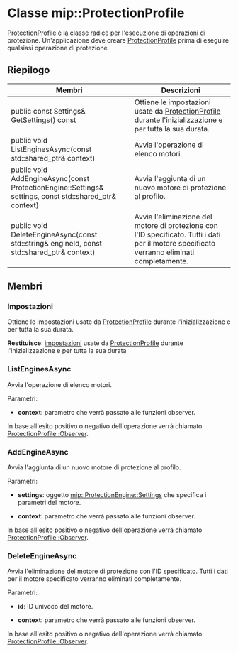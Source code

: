 # <a name="class-mipprotectionprofile"></a>Classe mip::ProtectionProfile 
[ProtectionProfile](class_mip_protectionprofile.md) è la classe radice per l'esecuzione di operazioni di protezione.
Un'applicazione deve creare [ProtectionProfile](class_mip_protectionprofile.md) prima di eseguire qualsiasi operazione di protezione
  
## <a name="summary"></a>Riepilogo
 Membri                        | Descrizioni                                
--------------------------------|---------------------------------------------
 public const Settings& GetSettings() const  |  Ottiene le impostazioni usate da [ProtectionProfile](class_mip_protectionprofile.md) durante l'inizializzazione e per tutta la sua durata.
public void ListEnginesAsync(const std::shared_ptr<void>& context)  |  Avvia l'operazione di elenco motori.
public void AddEngineAsync(const ProtectionEngine::Settings& settings, const std::shared_ptr<void>& context)  |  Avvia l'aggiunta di un nuovo motore di protezione al profilo.
public void DeleteEngineAsync(const std::string& engineId, const std::shared_ptr<void>& context)  |  Avvia l'eliminazione del motore di protezione con l'ID specificato. Tutti i dati per il motore specificato verranno eliminati completamente.
  
## <a name="members"></a>Membri
  
### <a name="settings"></a>Impostazioni
Ottiene le impostazioni usate da [ProtectionProfile](class_mip_protectionprofile.md) durante l'inizializzazione e per tutta la sua durata.

  
**Restituisce**: [impostazioni](class_mip_protectionprofile_settings.md) usate da [ProtectionProfile](class_mip_protectionprofile.md) durante l'inizializzazione e per tutta la sua durata
  
### <a name="listenginesasync"></a>ListEnginesAsync
Avvia l'operazione di elenco motori.

Parametri:  
* **context**: parametro che verrà passato alle funzioni observer. 


In base all'esito positivo o negativo dell'operazione verrà chiamato [ProtectionProfile::Observer](class_mip_protectionprofile_observer.md).
  
### <a name="addengineasync"></a>AddEngineAsync
Avvia l'aggiunta di un nuovo motore di protezione al profilo.

Parametri:  
* **settings**: oggetto [mip::ProtectionEngine::Settings](class_mip_protectionengine_settings.md) che specifica i parametri del motore. 


* **context**: parametro che verrà passato alle funzioni observer. 


In base all'esito positivo o negativo dell'operazione verrà chiamato [ProtectionProfile::Observer](class_mip_protectionprofile_observer.md).
  
### <a name="deleteengineasync"></a>DeleteEngineAsync
Avvia l'eliminazione del motore di protezione con l'ID specificato. Tutti i dati per il motore specificato verranno eliminati completamente.

Parametri:  
* **id**: ID univoco del motore. 


* **context**: parametro che verrà passato alle funzioni observer. 


In base all'esito positivo o negativo dell'operazione verrà chiamato [ProtectionProfile::Observer](class_mip_protectionprofile_observer.md).